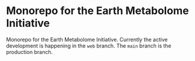 # Monorepo for the Earth Metabolome Initiative

Monorepo for the Earth Metabolome Initiative. Currently the active development is happening in the `web` branch. The `main` branch is the production branch.

